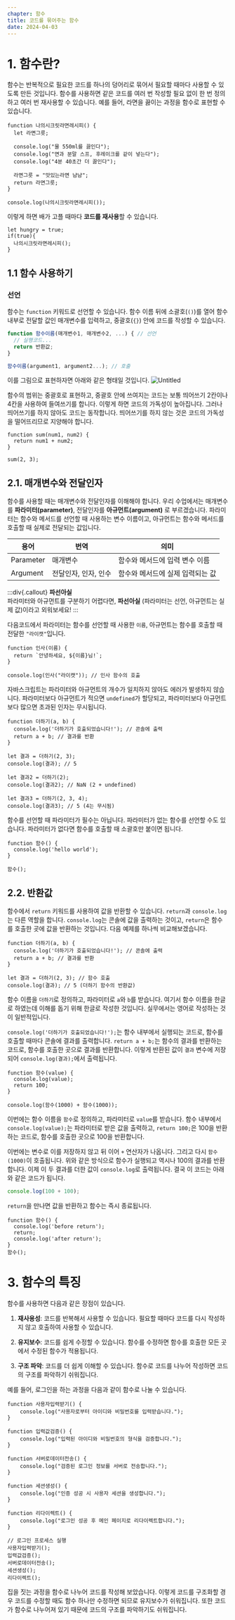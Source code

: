 ```yaml
---
chapter: 함수
title: 코드를 묶어주는 함수
date: 2024-04-03
---
```


# 1. 함수란?

함수는 반복적으로 필요한 코드를 하나의 덩어리로 묶어서 필요할 때마다 사용할 수 있도록 만든 것입니다. 함수를 사용하면 같은 코드를 여러 번 작성할 필요 없이 한 번 정의하고 여러 번 재사용할 수 있습니다.
예를 들어, 라면을 끓이는 과정을 함수로 표현할 수 있습니다.

```javascript-exec
function 나의시크릿라면레시피() {
  let 라면그릇;

  console.log("물 550ml를 끓인다");
  console.log("면과 분말 스프, 후레이크를 같이 넣는다");
  console.log("4분 40초간 더 끓인다");

  라면그릇 = "맛있는라면 냠냠";
  return 라면그릇;
}

console.log(나의시크릿라면레시피());
```

이렇게 하면 배가 고플 때마다 **코드를 재사용**할 수 있습니다.

```javascript-exec
let hungry = true;
if(true){
  나의시크릿라면레시피();
}
```

## 1.1 함수 사용하기

### 선언

함수는 `function` 키워드로 선언할 수 있습니다. 함수 이름 뒤에 소괄호(`()`)를 열어 함수 내부로 전달할 값인 매개변수를 입력하고, 중괄호(`{}`) 안에 코드를 작성할 수 있습니다.

```javascript
function 함수이름(매개변수1, 매개변수2, ...) { // 선언
  // 실행코드...
  return 반환값;
}

함수이름(argument1, argument2...); // 호출
```

이를 그림으로 표현하자면 아래와 같은 형태일 것입니다.
![Untitled](/images/essentials-javascript/chapter07/01-2.png)

함수의 범위는 중괄호로 표현하고, 중괄호 안에 쓰여지는 코드는 보통 띄어쓰기 2칸이나 4칸을 사용하여 들여쓰기를 합니다. 이렇게 하면 코드의 가독성이 높아집니다. 그러나 띄어쓰기를 하지 않아도 코드는 동작합니다. 띄어쓰기를 하지 않는 것은 코드의 가독성을 떨어뜨리므로 지양해야 합니다.

```javascript-exec
function sum(num1, num2) {
  return num1 + num2;
}

sum(2, 3);
```

## 2.1. 매개변수와 전달인자

함수를 사용할 때는 매개변수와 전달인자를 이해해야 합니다. 우리 수업에서는 매개변수를 **파라미터(parameter)**, 전달인자를 **아규먼트(argument)** 로 부르겠습니다. 파라미터는 함수와 메서드를 선언할 때 사용하는 변수 이름이고, 아규먼트는 함수와 메서드를 호출할 때 실제로 전달되는 값입니다.

| 용어      | 번역                 | 의미                             |
| --------- | -------------------- | -------------------------------- |
| Parameter | 매개변수             | 함수와 메서드에 입력 변수 이름   |
| Argument  | 전달인자, 인자, 인수 | 함수와 메서드에 실제 입력되는 값 |

:::div{.callout}
**파선아실**  
파라미터와 아규먼트를 구분하기 어렵다면, **파선아실** (파라미터는 선언, 아규먼트는 실제 값)이라고 외워보세요!
:::

다음코드에서 파라미터는 함수를 선언할 때 사용한 `이름`, 아규먼트는 함수를 호출할 때 전달한 `"라이캣"`입니다.

```javascript-exec
function 인사(이름) {
  return `안녕하세요, ${이름}님!`;
}

console.log(인사("라이캣")); // 인사 함수의 호출
```

자바스크립트는 파라미터와 아규먼트의 개수가 일치하지 않아도 에러가 발생하지 않습니다. 파라미터보다 아규먼트가 적으면 `undefined`가 할당되고, 파라미터보다 아규먼트보다 많으면 초과된 인자는 무시됩니다.

```javascript-exec
function 더하기(a, b) {
  console.log('더하기가 호출되었습니다!'); // 콘솔에 출력
  return a + b; // 결과를 반환
}

let 결과 = 더하기(2, 3);
console.log(결과); // 5

let 결과2 = 더하기(2);
console.log(결과2); // NaN (2 + undefined)

let 결과3 = 더하기(2, 3, 4);
console.log(결과3); // 5 (4는 무시됨)

```

함수를 선언할 때 파라미터가 필수는 아닙니다. 파라미터가 없는 함수를 선언할 수도 있습니다. 파라미터가 없다면 함수를 호출할 때 소괄호만 붙이면 됩니다.

```javascript-exec
function 함수() {
  console.log('hello world');
}

함수();
```

## 2.2. 반환값

함수에서 `return` 키워드를 사용하여 값을 반환할 수 있습니다. `return`과 `console.log`는 다른 역할을 합니다. `console.log`는 콘솔에 값을 출력하는 것이고, `return`은 함수를 호출한 곳에 값을 반환하는 것입니다. 다음 예제를 하나씩 비교해보겠습니다.

```javascript-exec
function 더하기(a, b) {
  console.log('더하기가 호출되었습니다!'); // 콘솔에 출력
  return a + b; // 결과를 반환
}

let 결과 = 더하기(2, 3); // 함수 호출
console.log(결과); // 5 (더하기 함수의 반환값)
```

함수 이름을 `더하기`로 정의하고, 파라미터로 `a`와 `b`를 받습니다. 여기서 함수 이름을 한글로 하였는데 이해를 돕기 위해 한글로 작성한 것입니다. 실무에서는 영어로 작성하는 것이 일반적입니다.

`console.log('더하기가 호출되었습니다!');`는 함수 내부에서 실행되는 코드로, 함수를 호출할 때마다 콘솔에 결과를 출력합니다. `return a + b;`는 함수의 결과를 반환하는 코드로, 함수를 호출한 곳으로 결과를 반환합니다. 이렇게 반환된 값이 `결과` 변수에 저장되어 `console.log(결과);`에서 출력됩니다.

```javascript-exec
function 함수(value) {
  console.log(value);
  return 100;
}

console.log(함수(1000) + 함수(1000));
```

이번에는 함수 이름을 `함수`로 정의하고, 파라미터로 `value`를 받습니다. 함수 내부에서 `console.log(value);`는 파라미터로 받은 값을 출력하고, `return 100;`은 100을 반환하는 코드로, 함수를 호출한 곳으로 100을 반환합니다.

이번에는 변수로 이를 저장하지 않고 뒤 이어 `+` 연산자가 나옵니다. 그리고 다시 `함수(1000)`이 호출됩니다. 위와 같은 방식으로 함수가 실행되고 역시나 100의 결과를 반환합니다. 이제 이 두 결과를 더한 값이 `console.log`로 출력됩니다. 결국 이 코드는 아래와 같은 코드가 됩니다.

```javascript
console.log(100 + 100);
```

`return`을 만나면 값을 반환하고 함수는 즉시 종료됩니다.

```javascript-exec
function 함수() {
  console.log('before return');
  return;
  console.log('after return');
}
함수();
```

# 3. 함수의 특징

함수를 사용하면 다음과 같은 장점이 있습니다.

1. **재사용성**: 코드를 반복해서 사용할 수 있습니다. 필요할 때마다 코드를 다시 작성하지 않고 호출하여 사용할 수 있습니다.

2. **유지보수**: 코드를 쉽게 수정할 수 있습니다. 함수를 수정하면 함수를 호출한 모든 곳에서 수정된 함수가 적용됩니다.

3. **구조 파악**: 코드를 더 쉽게 이해할 수 있습니다. 함수로 코드를 나누어 작성하면 코드의 구조를 파악하기 쉬워집니다.

예를 들어, 로그인을 하는 과정을 다음과 같이 함수로 나눌 수 있습니다.

```javascript-exec
function 사용자입력받기() {
    console.log("사용자로부터 아이디와 비밀번호를 입력받습니다.");
}

function 입력값검증() {
    console.log("입력된 아이디와 비밀번호의 형식을 검증합니다.");
}

function 서버로데이터전송() {
    console.log("검증된 로그인 정보를 서버로 전송합니다.");
}

function 세션생성() {
    console.log("인증 성공 시 사용자 세션을 생성합니다.");
}

function 리다이렉트() {
    console.log("로그인 성공 후 메인 페이지로 리다이렉트합니다.");
}

// 로그인 프로세스 실행
사용자입력받기();
입력값검증();
서버로데이터전송();
세션생성();
리다이렉트();
```

집을 짓는 과정을 함수로 나누어 코드를 작성해 보았습니다. 이렇게 코드를 구조화할 경우 코드를 수정할 때도 함수 하나만 수정하면 되므로 유지보수가 쉬워집니다. 또한 코드가 함수로 나누어져 있기 때문에 코드의 구조를 파악하기도 쉬워집니다.
